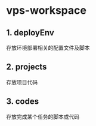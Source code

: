 # vps-workspace

## 1. deployEnv
存放环境部署相关的配置文件及脚本

## 2. projects
存放项目代码

## 3. codes 
存放完成某个任务的脚本或代码 

